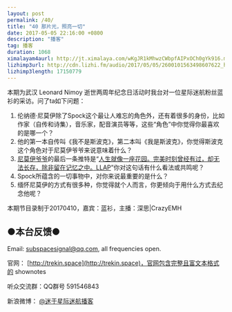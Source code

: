 ```yaml
---
layout: post
permalink: /40/
title: "40 那片光，照亮一切"
date: 2017-05-05 22:16:00 +0800
description: "播客"
tag: 播客 
duration: 1068
ximalayam4aurl: http://jt.ximalaya.com/wKgJR1kMhwzCWbpfAIPxOCh0gYk916.m4a?channel=rss&album_id=3135361&track_id=37170030&uid=6418191&jt=http://audio.xmcdn.com/group27/M08/11/84/wKgJR1kMhwzCWbpfAIPxOCh0gYk916.m4a
lizhimp3url: http://cdn.lizhi.fm/audio/2017/05/05/2600101563498607622_hd.mp3
lizhimp3length: 17150779
---   
```


本期为武汉 Leonard Nimoy 逝世两周年纪念日活动时我台对一位星际迷航粉丝蓝衫的采访。问了ta如下问题：

1. 伦纳德·尼莫伊除了Spock这个最让人难忘的角色外，还有着很多的身份，比如作家（自传和诗集），音乐家，配音演员等等，这些“角色”中你觉得你最喜欢的是哪一个？
2. 他的第一本自传叫《我不是斯波克》，第二本叫《我是斯波克》，你觉得斯波克这个角色对于尼莫伊爷爷来说意味着什么？
3. [尼莫伊爷爷](https://twitter.com/TheRealNimoy)的最后一条推特是“[人生就像一座花园。完美时刻曾经有过，却无法长存，除非留在记忆之中。LLAP](https://twitter.com/TheRealNimoy/status/569762773204217857)”你对这句话有什么看法或共鸣呢？
4. Spock所蕴含的一切事物中，对你来说最重要的是什么？
5. 缅怀尼莫伊的方式有很多种，你觉得就个人而言，你更倾向于用什么方式去纪念他呢？

本期节目录制于20170410，嘉宾：蓝衫，主播：深思\|CrazyEMH

## ●本台反馈●

Email: [subspacesignal@qq.com](mailto:subspacesignal@qq.com), all frequencies open.

官网： [http://trekin.space](http://trekin.space)，官网包含完整且富文本格式的 shownotes

听众交流群：QQ群号 591546843

新浪微博： [@迷于星际迷航播客](http://weibo.com/lostinst)

